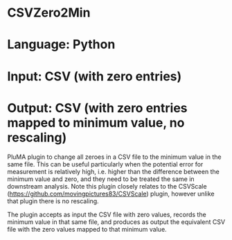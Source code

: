 # CSVZero2Min
# Language: Python
# Input: CSV (with zero entries)
# Output: CSV (with zero entries mapped to minimum value, no rescaling)

PluMA plugin to change all zeroes in a CSV file to the minimum value in the same file.
This can be useful particularly when the potential error for measurement is relatively high,
i.e. higher than the difference between the minimum value and zero, and they need to be
treated the same in downstream analysis.  Note this plugin closely relates to the CSVScale
(https://github.com/movingpictures83/CSVScale) plugin, however unlike that plugin there is no rescaling.

The plugin accepts as input the CSV file with zero values, records the minimum value in that same file,
and produces as output the equivalent CSV file with the zero values mapped to that minimum value.


